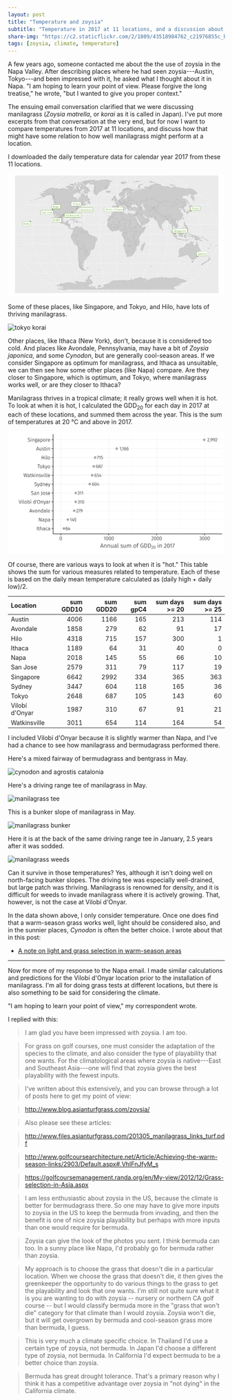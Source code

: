```yaml
---
layout: post
title: "Temperature and zoysia"
subtitle: "Temperature in 2017 at 11 locations, and a discussion about manilagrass"
share-img: "https://c2.staticflickr.com/2/1809/43518984762_c21976855c_b_d.jpg"
tags: [zoysia, climate, temperature]
---
```


A few years ago, someone contacted me about the the use of zoysia in the Napa Valley. After describing places where he had seen zoysia---Austin, Tokyo---and been impressed with it, he asked what I thought about it in Napa. "I am hoping to learn your point of view. Please forgive the long treatise," he wrote, "but I wanted to give you proper context." 

The ensuing email conversation clarified that we were discussing manilagrass (*Zoysia matrella*, or *korai* as it is called in Japan). I've put more excerpts from that conversation at the very end, but for now I want to compare temperatures from 2017 at 11 locations, and discuss how that might have some relation to how well manilagrass might perform at a location.

I downloaded the daily temperature data for calendar year 2017 from these 11 locations. 

![map of 11 locations](/img/loc11.png)

Some of these places, like Singapore, and Tokyo, and Hilo, have lots of thriving manilagrass.

![tokyo korai](https://c2.staticflickr.com/2/1809/43518984762_c21976855c_b_d.jpg)

Other places, like Ithaca (New York), don't, because it is considered too cold. And places like Avondale, Pennsylvania, may have a bit of *Zoysia japonica*, and some *Cynodon*, but are generally cool-season areas. If we consider Singapore as optimum for manilagrass, and Ithaca as unsuitable, we can then see how some other places (like Napa) compare. Are they closer to Singapore, which is optimum, and Tokyo, where manilagrass works well, or are they closer to Ithaca?

Manilagrass thrives in a tropical climate; it really grows well when it is hot. To look at when it is hot, I calculated the GDD<sub>20</sub> for each day in 2017 at each of these locations, and summed them across the year. This is the sum of temperatures at 20 °C and above in 2017.

![gdd20](/img/gdd20_2017.png)

Of course, there are various ways to look at when it is "hot." This table shows the sum for various measures related to temperature. Each of these is based on the daily mean temperature calculated as (daily high + daily low)/2.

|Location       | sum GDD10| sum GDD20| sum gpC4| sum days >= 20| sum days >= 25|
|:--------------|---------:|---------:|--------:|--------------:|--------------:|
|Austin         |      4006|      1166|      165|            213|            114|
|Avondale       |      1858|       279|       62|             91|             17|
|Hilo           |      4318|       715|      157|            300|              1|
|Ithaca         |      1189|        64|       31|             40|              0|
|Napa           |      2018|       145|       55|             66|             10|
|San Jose       |      2579|       311|       79|            117|             19|
|Singapore      |      6642|      2992|      334|            365|            363|
|Sydney         |      3447|       604|      118|            165|             36|
|Tokyo          |      2648|       687|      105|            143|             60|
|Vilobí d'Onyar |      1987|       310|       67|             91|             21|
|Watkinsville   |      3011|       654|      114|            164|             54|

I included Vilobí d'Onyar because it is slightly warmer than Napa, and I've had a chance to see how manilagrass and bermudagrass performed there.

Here's a mixed fairway of bermudagrass and bentgrass in May.

![cynodon and agrostis catalonia](https://c1.staticflickr.com/1/847/43518984262_733953933d_b_d.jpg)

Here's a driving range tee of manilagrass in May.

![manilagrass tee](https://c2.staticflickr.com/2/1789/41757665690_afa782c4f5_b_d.jpg)

This is a bunker slope of manilagrass in May.

![manilagrass bunker](https://c1.staticflickr.com/1/855/42660128305_6dc8a74773_b_d.jpg)

Here it is at the back of the same driving range tee in January, 2.5 years after it was sodded.

![manilagrass weeds](https://c1.staticflickr.com/1/925/43518983962_758ecaa2ae_b_d.jpg)

Can it survive in those temperatures? Yes, although it isn't doing well on north-facing bunker slopes. The driving tee was especially well-drained, but large patch was thriving. Manilagrass is renowned for density, and it is difficult for weeds to invade manilagrass where it is actively growing. That, however, is not the case at Vilobí d'Onyar.

In the data shown above, I only consider temperature. Once one does find that a warm-season grass works well, light should be considered also, and in the sunnier places, *Cynodon* is often the better choice. I wrote about that in this post:

* [A note on light and grass selection in warm-season areas](http://www.blog.asianturfgrass.com/2014/05/a-note-on-light-and-grass-selection-in-warm-season-areas.html)

---

Now for more of my response to the Napa email. I made similar calculations and predictions for the Vilobí d'Onyar location prior to the installation of manilagrass. I'm all for doing grass tests at different locations, but there is also something to be said for considering the climate.

"I am hoping to learn your point of view," my correspondent wrote.

I replied with this:

> I am glad you have been impressed with zoysia. I am too.

> For grass on golf courses, one must consider the adaptation of the species to the climate, and also consider the type of playability that one wants. For the climatological areas where zoysia is native---East and Southeast Asia---one will find that zoysia gives the best playability with the fewest inputs.

> I've written about this extensively, and you can browse through a lot of posts here to get my point of view:

> <http://www.blog.asianturfgrass.com/zoysia/>

> Also please see these articles:

> <http://www.files.asianturfgrass.com/201305_manilagrass_links_turf.pdf>

> <http://www.golfcoursearchitecture.net/Article/Achieving-the-warm-season-links/2903/Default.aspx#.VhIFnJfyM_s>

> <https://golfcoursemanagement.randa.org/en/My-view/2012/12/Grass-selection-in-Asia.aspx>

> I am less enthusiastic about zoysia in the US, because the climate is better for bermudagrass there. So one may have to give more inputs to zoysia in the US to keep the bermuda from invading, and then the benefit is one of nice zoysia playability but perhaps with more inputs than one would require for bermuda.

> Zoysia can give the look of the photos you sent. I think bermuda can too. In a sunny place like Napa, I'd probably go for bermuda rather than zoysia.

> My approach is to choose the grass that doesn't die in a particular location. When we choose the grass that doesn't die, it then gives the greenkeeper the opportunity to do various things to the grass to get the playability and look that one wants. I'm still not quite sure what it is you are wanting to do with zoysia -- nursery or northern CA golf course -- but I would classify bermuda more in the "grass that won't die" category for that climate than I would zoysia. Zoysia won't die, but it will get overgrown by bermuda and cool-season grass more than bermuda, I guess.

> This is very much a climate specific choice. In Thailand I'd use a certain type of zoysia, not bermuda. In Japan I'd choose a different type of zoysia, not bermuda. In California I'd expect bermuda to be a better choice than zoysia.

> Bermuda has great drought tolerance. That's a primary reason why I think it has a competitive advantage over zoysia in "not dying" in the California climate.





